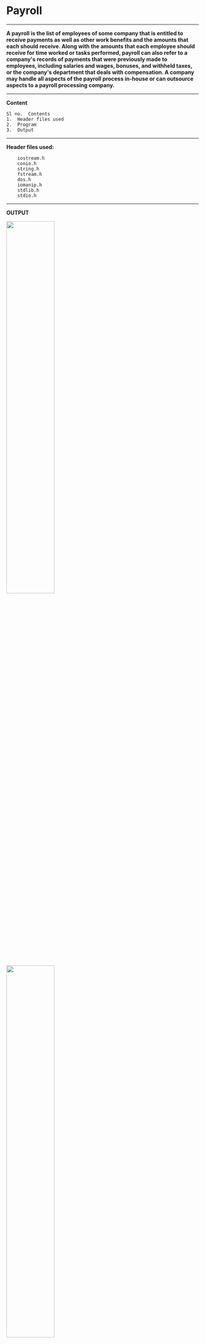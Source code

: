 # Payroll

_________________________________________

**A payroll is the list of employees of some company that is entitled to receive payments as well as other work benefits and the amounts that each should receive. Along with the amounts that each employee should receive for time worked or tasks performed, payroll can also refer to a company's records of payments that were previously made to employees, including salaries and wages, bonuses, and withheld taxes, or the company's department that deals with compensation. A company may handle all aspects of the payroll process in-house or can outsource aspects to a payroll processing company.**


_________________________________________


**Content**


    Sl no.	Contents
    1.	Header files used
    2.	Program
    3.	Output

_________________________________________


**Header files used:**

        iostream.h
        conio.h
        string.h
        fstream.h
        dos.h
        iomanip.h
        stdlib.h
        stdio.h


_________________________________________


**OUTPUT**


   <img src="https://github.com/Ashket980/Payroll/blob/main/Output/1.png?raw=true" width=50% height=50%>

   <img src="https://github.com/Ashket980/Payroll/blob/main/Output/2.png?raw=true" width=50% height=50%>

   <img src="https://github.com/Ashket980/Payroll/blob/main/Output/3.png?raw=true" width=50% height=50%>

   <img src="https://github.com/Ashket980/Payroll/blob/main/Output/4.png?raw=true" width=50% height=50%>

   <img src="https://github.com/Ashket980/Payroll/blob/main/Output/5.png?raw=true" width=50% height=50%>

   <img src="https://github.com/Ashket980/Payroll/blob/main/Output/6.png?raw=true" width=50% height=50%>

   <img src="https://github.com/Ashket980/Payroll/blob/main/Output/7.png?raw=true" width=50% height=50%>

   <img src="https://github.com/Ashket980/Payroll/blob/main/Output/8.png?raw=true" width=50% height=50%>

   <img src="https://github.com/Ashket980/Payroll/blob/main/Output/9.png?raw=true" width=50% height=50%>


